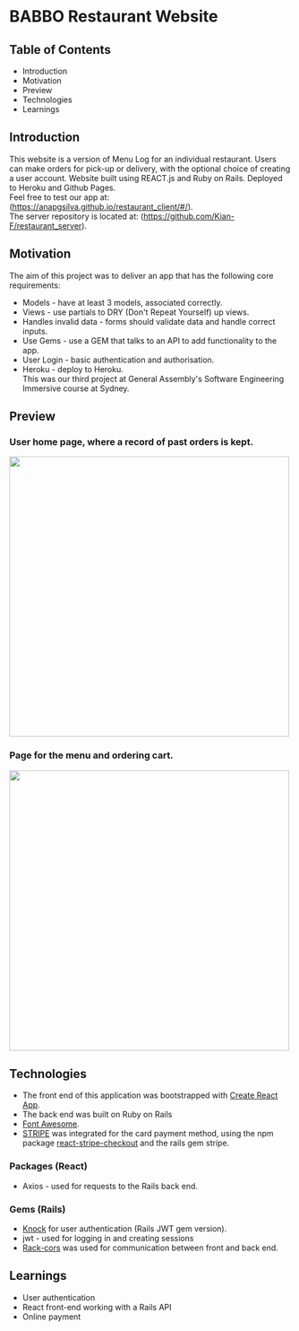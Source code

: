 # BABBO Restaurant Website

## Table of Contents
- Introduction
- Motivation
- Preview
- Technologies
- Learnings


## Introduction
This website is a version of Menu Log for an individual restaurant. Users can make orders for pick-up or delivery, with the optional choice of creating a user account. Website built using REACT.js and Ruby on Rails. Deployed to Heroku and Github Pages.\
Feel free to test our app at: (https://anapgsilva.github.io/restaurant_client/#/).  
The server repository is located at: (https://github.com/Kian-F/restaurant_server).

## Motivation
The aim of this project was to deliver an app that has the following core requirements:
- Models - have at least 3 models, associated correctly.
- Views - use partials to DRY (Don't Repeat Yourself) up views.
- Handles invalid data - forms should validate data and handle correct inputs.
- Use Gems - use a GEM that talks to an API to add functionality to the app.
- User Login - basic authentication and authorisation.
- Heroku - deploy to Heroku.\
This was our third project at General Assembly's Software Engineering Immersive course at Sydney.

## Preview

### User home page, where a record of past orders is kept.

<img src="https://anapgsilva.github.io/restaurant_client/babbo-home.png" width="500">

### Page for the menu and ordering cart.

<img src="https://anapgsilva.github.io/restaurant_client/babbo.png" width="500">



## Technologies

- The front end of this application was bootstrapped with [Create React App](https://github.com/facebook/create-react-app).
- The back end was built on Ruby on Rails
- [Font Awesome](https://fontawesome.com/).
- [STRIPE](https://stripe.com/docs/development) was integrated for the card payment method, using the npm package [react-stripe-checkout](https://www.npmjs.com/package/react-stripe-checkout) and the rails gem stripe.
### Packages (React)
- Axios - used for requests to the Rails back end.
### Gems (Rails)
- [Knock](https://dev.to/amckean12/user-authentication-for-a-rails-api-and-a-react-client-part-1-server-side-3fej) for user authentication (Rails JWT gem version).
- jwt - used for logging in and creating sessions
- [Rack-cors](https://github.com/cyu/rack-cors) was used for communication between front and back end.

## Learnings

- User authentication
- React front-end working with a Rails API
- Online payment


